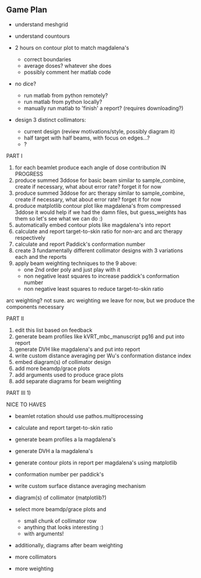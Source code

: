 ## Game Plan

- understand meshgrid
- understand countours
- 2 hours on contour plot to match magdalena's
	- correct boundaries
	- average doses? whatever she does
	- possibly comment her matlab code
- no dice?
	- run matlab from python remotely?
	- run matlab from python locally?
	- manually run matlab to 'finish' a report? (requires downloading?)


- design 3 distinct collimators:
	- current design (review motivations/style, possibly diagram it)
	- half target with half beams, with focus on edges...?
	- ?


PART I
1) for each beamlet produce each angle of dose contribution IN PROGRESS
2) produce summed 3ddose for basic beam
	similar to sample_combine, create if necessary, what about error rate? forget it for now
3) produce summed 3ddose for arc therapy
	similar to sample_combine, create if necessary, what about error rate? forget it for now
4) produce matplotlib contour plot like magdalena's from compressed 3ddose
	it would help if we had the damn files, but guess_weights has them
	so let's see what we can do :)
5) automatically embed contour plots like magdalena's into report
6) calculate and report target-to-skin ratio for non-arc and arc therapy respectively
7) calculate and report Paddick's conformation number
8) create 3 fundamentally different collimator designs with 3 variations each and the reports
9) apply beam weighting techniques to the 9 above:
	- one 2nd order poly and just play with it
	- non negative least squares to increase paddick's conformation number
	- non negative least squares to reduce target-to-skin ratio

arc weighting? not sure. arc weighting we leave for now, but we produce the components necessary

PART II
1) edit this list based on feedback
2) generate beam profiles like kVRT_mbc_manuscript pg16 and put into report
3) generate DVH like magdalena's and put into report
4) write custom distance averaging per Wu's conformation distance index
5) embed diagram(s) of collimator design
6) add more beamdp/grace plots
7) add arguments used to produce grace plots
8) add separate diagrams for beam weighting

PART III
1) 

NICE TO HAVES
- beamlet rotation should use pathos.multiprocessing

- calculate and report target-to-skin ratio
- generate beam profiles a la magdalena's
- generate DVH a la magdalena's
- generate contour plots in report per magdalena's using matplotlib
- conformation number per paddick's
- write custom surface distance averaging mechanism
- diagram(s) of collimator (matplotlib?)
- select more beamdp/grace plots and
	- small chunk of collimator row
	- anything that looks interesting :)
	- with arguments!
- additionally, diagrams after beam weighting

- more collimators
- more weighting

